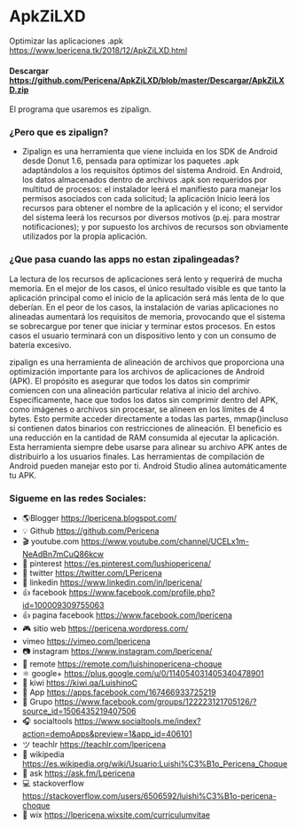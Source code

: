 # ApkZiLXD
Optimizar las aplicaciones .apk
https://www.lpericena.tk/2018/12/ApkZiLXD.html
#### Descargar https://github.com/Pericena/ApkZiLXD/blob/master/Descargar/ApkZiLXD.zip

El programa que usaremos es zipalign.
### ¿Pero que es zipalign? 
- Zipalign es una herramienta que viene incluida en los SDK de Android desde Donut 1.6, pensada para optimizar los paquetes .apk adaptándolos a los requisitos óptimos del sistema Android. En Android, los datos almacenados dentro de archivos .apk son requeridos por multitud de
procesos: el instalador leerá el manifiesto para manejar los permisos asociados con cada solicitud; la aplicación Inicio leerá los recursos para obtener el nombre de la aplicación y el icono; el servidor
del sistema leerá los recursos por diversos motivos (p.ej. para mostrar notificaciones); y por supuesto los archivos de recursos son obviamente utilizados por la propia
aplicación.
### ¿Que pasa cuando las apps no estan zipalingeadas? 

La lectura de los recursos de aplicaciones será lento y requerirá de mucha memoria. En el mejor de los casos, el único resultado visible es que tanto la aplicación principal como el inicio de la
aplicación será más lenta de lo que deberían. En el peor de los casos, la instalación de varias aplicaciones no alineadas aumentará los requisitos de memoria, provocando que el sistema se sobrecargue por tener que iniciar y terminar estos procesos. En estos casos el usuario terminará con un dispositivo lento y con un consumo de batería excesivo.

zipalign es una herramienta de alineación de archivos que proporciona una optimización importante para los archivos de aplicaciones de Android (APK). El propósito es asegurar que todos los datos sin comprimir comiencen con una alineación particular relativa al inicio del archivo. Específicamente, hace que todos los datos sin comprimir dentro del APK, como imágenes o archivos sin procesar, se alineen en los límites de 4 bytes. Esto permite acceder directamente a todas las partes, mmap()incluso si contienen datos binarios con restricciones de alineación. El beneficio es una reducción en la cantidad de RAM consumida al ejecutar la aplicación.
Esta herramienta siempre debe usarse para alinear su archivo APK antes de distribuirlo a los usuarios finales. Las herramientas de compilación de Android pueden manejar esto por ti. Android Studio alinea automáticamente tu APK.


### Sigueme en las redes Sociales:
- 🌎Blogger          https://lpericena.blogspot.com/
- 💡 Github            https://github.com/Pericena
- 🎬 youtube.com  https://www.youtube.com/channel/UCELx1m-NeAdBn7mCuQ86kcw
- 📸 pinterest        https://es.pinterest.com/lushiopericena/
- 🐤 twitter             https://twitter.com/LPericena
- 👦 linkedin         https://www.linkedin.com/in/lpericena/
- 👍 facebook       https://www.facebook.com/profile.php?id=100009309755063
- 👍 pagina facebook  https://www.facebook.com/lpericena
- 🎮 sitio web        https://pericena.wordpress.com/
- vimeo         https://vimeo.com/lpericena
- 📷 instagram      https://www.instagram.com/lpericena/
- 🎁 remote      https://remote.com/luishinopericena-choque
- ⚛ google+   https://plus.google.com/u/0/114054031405340478901
- 🚀 kiwi       https://kiwi.qa/LuishinoC
- 📅 App    https://apps.facebook.com/167466933725219
- 👻 Grupo    https://www.facebook.com/groups/122223121705126/?source_id=1506435219407506
- 🎧 socialtools https://www.socialtools.me/index?action=demoApps&preview=1&app_id=406101
- ツ teachlr    https://teachlr.com/lpericena
- 📖  wikipedia  https://es.wikipedia.org/wiki/Usuario:Luishi%C3%B1o_Pericena_Choque
- 📧 ask          https://ask.fm/Lpericena
- 💻 stackoverflow  https://stackoverflow.com/users/6506592/luishi%C3%B1o-pericena-choque
- 📡 wix https://lpericena.wixsite.com/curriculumvitae
